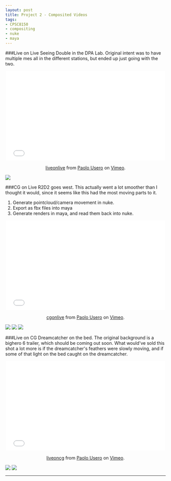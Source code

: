 ```yaml
---
layout: post
title: Project 2 - Composited Videos
tags:
- CPSC8150
- compositing
- nuke
- maya
---
```


###Live on Live
Seeing Double in the DPA Lab. Original intent was to have multiple mes all in the different stations, but ended up just going with the two. 
<center>
<iframe src="//player.vimeo.com/video/109262554" width="500" height="281" frameborder="0" webkitallowfullscreen mozallowfullscreen allowfullscreen></iframe> <p><a href="http://vimeo.com/109262554">liveonlive</a> from <a href="http://vimeo.com/usero">Paolo Usero</a> on <a href="https://vimeo.com">Vimeo</a>.</p>
</center>
<a href="http://i.imgur.com/q9pbv9N.png"><img src="http://i.imgur.com/q9pbv9N.png"/></a>

###CG on Live
R2D2 goes west. This actually went a lot smoother than I thought it would, since it seems like this had the most moving parts to it.  
1. Generate pointcloud/camera movement in nuke.
2. Export as fbx files into maya
3. Generate renders in maya, and read them back into nuke.
<center>
<iframe src="//player.vimeo.com/video/109263249" width="500" height="281" frameborder="0" webkitallowfullscreen mozallowfullscreen allowfullscreen></iframe> <p><a href="http://vimeo.com/109263249">cgonlive</a> from <a href="http://vimeo.com/usero">Paolo Usero</a> on <a href="https://vimeo.com">Vimeo</a>.</p>
</center>
<a href="http://i.imgur.com/y0XhopZ.png"><img src="http://i.imgur.com/y0XhopZ.png"/></a>
<a href="http://i.imgur.com/FAkoq4e.png"><img src="http://i.imgur.com/FAkoq4e.png"/></a>
<a href="http://i.imgur.com/0gOhAjU.png"><img src="http://i.imgur.com/0gOhAjU.png"/></a>

###Live on CG
Dreamcatcher on the bed. The original background is a bighero 6 trailer, which should be coming out soon. What would've sold this shot a lot more is if the dreamcatcher's feathers were slowly moving, and if some of that light on the bed caught on the dreamcatcher.
<center>
<iframe src="//player.vimeo.com/video/109262553" width="500" height="281" frameborder="0" webkitallowfullscreen mozallowfullscreen allowfullscreen></iframe> <p><a href="http://vimeo.com/109262553">liveoncg</a> from <a href="http://vimeo.com/usero">Paolo Usero</a> on <a href="https://vimeo.com">Vimeo</a>.</p>
</center>
<a href="http://i.imgur.com/9nlfklz.png"><img src="http://i.imgur.com/9nlfklz.png"/></a>
<a href="http://i.imgur.com/I3kXfae.jpg"><img src="http://i.imgur.com/I3kXfae.jpg"/></a>

---